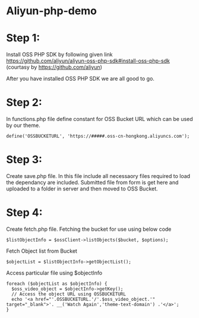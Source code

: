 # Aliyun-php-demo

# Step 1: 

Install OSS PHP SDK by following given link  https://github.com/aliyun/aliyun-oss-php-sdk#install-oss-php-sdk 
(courtasy by https://github.com/aliyun)

After you have installed OSS PHP SDK we are all good to go.

# Step 2:
In functions.php file define constant for OSS Bucket URL which can be used by our theme.
```
define('OSSBUCKETURL', 'https://#####.oss-cn-hongkong.aliyuncs.com');
```
# Step 3:
Create save.php file. In this file include all necessaory files required to load the dependancy are included. 
Submitted file from form is get here and uploaded to a folder in server and then moved to OSS Bucket. 

# Step 4:
Create fetch.php file. Fetching the bucket for use using below code
```
$listObjectInfo = $ossClient->listObjects($bucket, $options);
````
Fetch Object list from Bucket
```
$objectList = $listObjectInfo->getObjectList(); 
```
Access particular file using $objectInfo
```
foreach ($objectList as $objectInfo) { 
  $oss_video_object = $objectInfo->getKey();
  // Access the object URL using OSSBUCKETURL
  echo '<a href="'.OSSBUCKETURL.'/'.$oss_video_object.'" target="_blank">'. __('Watch Again','theme-text-domain') .'</a>';
}  
```
